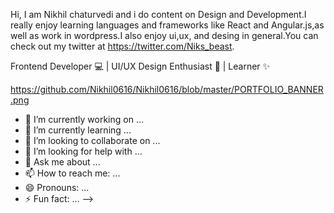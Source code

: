 Hi, 
I am Nikhil chaturvedi and i do content on Design and Development.I really enjoy learning languages and frameworks like React and Angular.js,as well as work in wordpress.I also enjoy ui,ux, and desing in general.You can check out my twitter at https://twitter.com/Niks_beast.

Frontend Developer 💻 | UI/UX Design Enthusiast 💫 | Learner ✨

https://github.com/Nikhil0616/Nikhil0616/blob/master/PORTFOLIO_BANNER.png


- 🔭 I’m currently working on ...
- 🌱 I’m currently learning ...
- 👯 I’m looking to collaborate on ...
- 🤔 I’m looking for help with ...
- 💬 Ask me about ...
- 📫 How to reach me: ...
- 😄 Pronouns: ...
- ⚡ Fun fact: ...
-->
